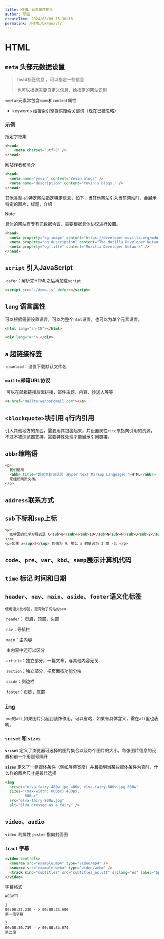 ```yaml
---
title: HTML-元素属性相关
author: 耶温
createTime: 2024/05/09 15:36:16
permalink: /HTML/bx4noavf/
---
```



# HTML

## `meta` 头部元数据设置

>  head标签信息 ，可以指定一些信息
>
> 也可以根据需要自定义信息，给指定的网站识别

`<meta>`元素常包含`name`和`content`属性

- keywords  给搜索引擎提供搜索关键词（现在已被忽略）

### 示例

指定字符集

```html
<head>
	<meta charset="utf-8" />
</head>
```

网站作者和简介

```html
<head>
  <meta name="yevin" content="Yevin blogs" />
  <meta name="description" content="Yevin‘s blogs." />
</head>
```

其他类型-向特定网站指定特定信息，如下，当其他网站引入当前网站时，会展示特定的图片，标题，介绍

> [!NOTE]
>
> 具体的网站有专有元数据协议，需要根据具体协议进行设置。

```html
<head>
  <meta property="og:image" content="https://developer.mozilla.org/mdn-social-share.png" />
  <meta property="og:description" content="The Mozilla Developer Network (MDN)" />
  <meta property="og:title" content="Mozilla Developer Network" />
</head>
```

## `script` 引入JavaScript

​	`defer`：解析完HTML之后再加载`script`

```html
<script src="./demo.js" defer></script>
```

## `lang` 语言属性

​	可以根据需要设置语言，可以为整个`html`设置，也可以为单个元素设置。

```html
<html lang="zh-CN"></html>

<div lang="en"> </div>
```

## `a` 超链接标签

​	`download`：设置下载默认文件名

###  `mailto`邮箱URL协议

​	可以在邮箱链接后面拼接，邮件主题、内容、抄送人等等

```html
<a href="mailto:wenbo@gmail.com"></a>
```

## `<blockquote>`块引用 `q`行内引用

​	引入其他地方的东西，需要用其包裹起来，并设置属性`cite`来指向引用的资源，不过不被浏览器支持，需要特殊处理才能展示引用链接。

 ##  `abbr`缩略语

```html
<p>
  我们使用
  <abbr title="超文本标记语言（Hyper text Markup Language）">HTML</abbr>
  来组织网页文档。
</p>
```

## `address`联系方式

## `sub`下标和`sup`上标

```html
<p>
  咖啡因的化学方程式是 C<sub>8</sub>H<sub>10</sub>N<sub>4</sub>O<sub>2</sub>。
</p>
<p>如果 x<sup>2</sup> 的值为 9，那么 x 的值必为 3 或 -3。</p>
```

## `code`、`pre`、`var`、`kbd`、`samp`展示计算机代码

## `time` 标记 时间和日期

## `header`、`nav`、`main`、`aside`、`footer`语义化标签

 	使用语义化标签，更有助于网站的seo

​	`header`： 页眉，顶部，头部

​	`nav`：导航栏

​	`main`：主内容

​		主内容中还可以区分

​		`article`：独立部分，一篇文章，与其他内容无关

​		`section`：独立部分，把页面按功能分块

​	`aside`：侧边栏

​	`footer`：页脚，底部

## `img`

 `img`的`alt`,如果图片只起到装饰作用，可以省略，如果有具体含义，需在`alt`里也表明。

### `srcset` 和 `sizes` 

**`srcset`** 定义了浏览器可选择的图片集合以及每个图片的大小，每张图片信息的设置和前一个用逗号隔开

**`sizes`** 定义了一组媒体条件（例如屏幕宽度）并且指明当某些媒体条件为真时，什么样的图片尺寸是最佳选择

```html
<img
  srcset="elva-fairy-480w.jpg 480w, elva-fairy-800w.jpg 800w"
  sizes="(max-width: 600px) 480px,
         800px"
  src="elva-fairy-800w.jpg"
  alt="Elva dressed as a fairy" />
```

##  `video`、`audio`

 `video `的属性 `poster` 指向封面图

### `tract` 字幕

```html
<video controls>
  <source src="example.mp4" type="video/mp4" />
  <source src="example.webm" type="video/webm" />
  <track kind="subtitles" src="subtitles_es.vtt" srclang="es" label="Spanish" />
</video>
```

字幕格式

```txt
WEBVTT

1
00:00:22.230 --> 00:00:24.606
第一段字幕

2
00:00:30.739 --> 00:00:34.074
第二段
```







